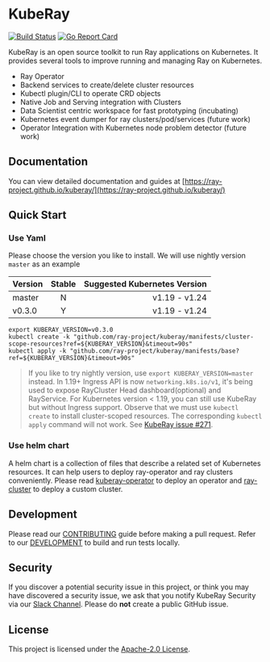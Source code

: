 # KubeRay

[![Build Status](https://github.com/ray-project/kuberay/workflows/Go-build-and-test/badge.svg)](https://github.com/ray-project/kuberay/actions)
[![Go Report Card](https://goreportcard.com/badge/github.com/ray-project/kuberay)](https://goreportcard.com/report/github.com/ray-project/kuberay)

KubeRay is an open source toolkit to run Ray applications on Kubernetes. It provides several tools to improve running and managing Ray on Kubernetes.

- Ray Operator
- Backend services to create/delete cluster resources
- Kubectl plugin/CLI to operate CRD objects
- Native Job and Serving integration with Clusters
- Data Scientist centric workspace for fast prototyping (incubating)
- Kubernetes event dumper for ray clusters/pod/services (future work)
- Operator Integration with Kubernetes node problem detector (future work)

## Documentation

You can view detailed documentation and guides at [https://ray-project.github.io/kuberay/](https://ray-project.github.io/kuberay/)

## Quick Start

### Use Yaml

Please choose the version you like to install. We will use nightly version `master` as an example

| Version  |  Stable |  Suggested Kubernetes Version |
|----------|:-------:|------------------------------:|
|  master  |    N    | v1.19 - v1.24 |
|  v0.3.0  |    Y    | v1.19 - v1.24 |

```
export KUBERAY_VERSION=v0.3.0
kubectl create -k "github.com/ray-project/kuberay/manifests/cluster-scope-resources?ref=${KUBERAY_VERSION}&timeout=90s"
kubectl apply -k "github.com/ray-project/kuberay/manifests/base?ref=${KUBERAY_VERSION}&timeout=90s"
```

> If you like to try nightly version, use `export KUBERAY_VERSION=master` instead.
> In 1.19+ Ingress API is now `networking.k8s.io/v1`, it's being used to expose RayCluster Head dashboard(optional) and RayService. For Kubernetes version < 1.19, you can still use KubeRay but without Ingress support.
> Observe that we must use `kubectl create` to install cluster-scoped resources.
> The corresponding `kubectl apply` command will not work. See [KubeRay issue #271](https://github.com/ray-project/kuberay/issues/271).

### Use helm chart

A helm chart is a collection of files that describe a related set of Kubernetes resources. It can help users to deploy ray-operator and ray clusters conveniently.
Please read [kuberay-operator](helm-chart/kuberay-operator/README.md) to deploy an operator and [ray-cluster](helm-chart/ray-cluster/README.md) to deploy a custom cluster.

## Development

Please read our [CONTRIBUTING](CONTRIBUTING.md) guide before making a pull request. Refer to our [DEVELOPMENT](./ray-operator/DEVELOPMENT.md) to build and run tests locally.

## Security

If you discover a potential security issue in this project, or think you may
have discovered a security issue, we ask that you notify KubeRay Security via our
[Slack Channel](https://ray-distributed.slack.com/archives/C02GFQ82JPM).
Please do **not** create a public GitHub issue.

## License

This project is licensed under the [Apache-2.0 License](LICENSE).
